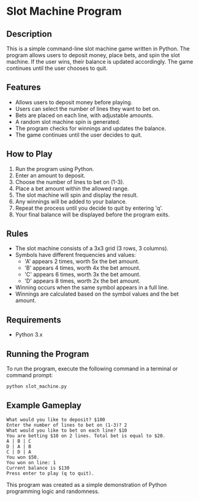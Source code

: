 # Slot Machine Program

## Description
This is a simple command-line slot machine game written in Python. The program allows users to deposit money, place bets, and spin the slot machine. If the user wins, their balance is updated accordingly. The game continues until the user chooses to quit.

## Features
- Allows users to deposit money before playing.
- Users can select the number of lines they want to bet on.
- Bets are placed on each line, with adjustable amounts.
- A random slot machine spin is generated.
- The program checks for winnings and updates the balance.
- The game continues until the user decides to quit.

## How to Play
1. Run the program using Python.
2. Enter an amount to deposit.
3. Choose the number of lines to bet on (1-3).
4. Place a bet amount within the allowed range.
5. The slot machine will spin and display the result.
6. Any winnings will be added to your balance.
7. Repeat the process until you decide to quit by entering 'q'.
8. Your final balance will be displayed before the program exits.

## Rules
- The slot machine consists of a 3x3 grid (3 rows, 3 columns).
- Symbols have different frequencies and values:
  - 'A' appears 2 times, worth 5x the bet amount.
  - 'B' appears 4 times, worth 4x the bet amount.
  - 'C' appears 6 times, worth 3x the bet amount.
  - 'D' appears 8 times, worth 2x the bet amount.
- Winning occurs when the same symbol appears in a full line.
- Winnings are calculated based on the symbol values and the bet amount.

## Requirements
- Python 3.x

## Running the Program
To run the program, execute the following command in a terminal or command prompt:
```sh
python slot_machine.py
```

## Example Gameplay
```
What would you like to deposit? $100
Enter the number of lines to bet on (1-3)? 2
What would you like to bet on each line? $10
You are betting $10 on 2 lines. Total bet is equal to $20.
A | B | C
D | A | B
C | D | A
You won $50.
You won on line: 1
Current balance is $130
Press enter to play (q to quit).
```

This program was created as a simple demonstration of Python programming logic and randomness.

